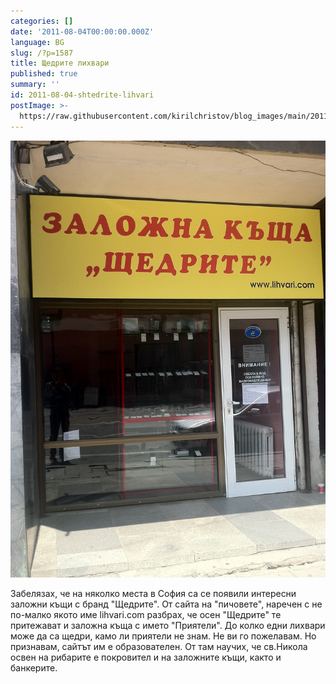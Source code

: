```yaml
---
categories: []
date: '2011-08-04T00:00:00.000Z'
language: BG
slug: /?p=1587
title: Щедрите лихвари
published: true
summary: ''
id: 2011-08-04-shtedrite-lihvari
postImage: >-
  https://raw.githubusercontent.com/kirilchristov/blog_images/main/2011/08/IMG_1303.jpg
---
```


![Заложна къща "Щедрите" Снимка: Киро](https://raw.githubusercontent.com/kirilchristov/blog_images/main/2011/08/IMG_1303.jpg)


Забелязах, че на няколко места в София са се появили интересни заложни къщи с бранд "Щедрите". От сайта на "пичовете", наречен с не по-малко якото име lihvari.com разбрах, че осен "Щедрите" те притежават и заложна къща с името "Приятели". До колко едни лихвари може да са щедри, камо ли приятели не знам. Не ви го пожелавам. Но признавам, сайтът им е образователен. От там научих, че св.Никола освен на рибарите е покровител и на заложните къщи, както и банкерите.

